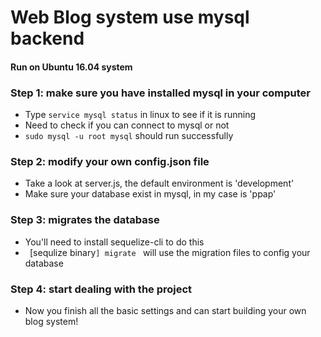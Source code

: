 # Web Blog system use mysql backend
#### Run on Ubuntu 16.04 system

### Step 1: make sure you have installed mysql in your computer
 - Type `service mysql status` in linux to see if it is running
 - Need to check if you can connect to mysql or not
 - `sudo mysql -u root mysql` should run successfully

### Step 2: modify your own config.json file
 - Take a look at server.js, the default environment is 'development'
 - Make sure your database exist in mysql, in my case is 'ppap'

### Step 3: migrates the database
 - You'll need to install sequelize-cli to do this
 - ` `[sequlize binary`] migrate ` will use the migration files to config your database

### Step 4: start dealing with the project
 - Now you finish all the basic settings and can start building your own blog system!
